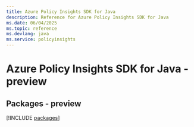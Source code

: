 ```yaml
---
title: Azure Policy Insights SDK for Java
description: Reference for Azure Policy Insights SDK for Java
ms.date: 06/04/2025
ms.topic: reference
ms.devlang: java
ms.service: policyinsights
---
```

# Azure Policy Insights SDK for Java - preview
## Packages - preview
[!INCLUDE [packages](policy-insights-index.md)]
